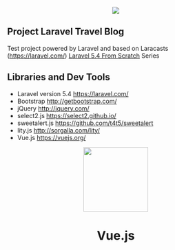 <p align="center"><img src="https://laravel.com/assets/img/components/logo-laravel.svg"></p>

## Project Laravel Travel Blog

Test project powered by Laravel and based on Laracasts (https://laravel.com/) [Laravel 5.4 From Scratch](https://laracasts.com/series/laravel-from-scratch-2017) Series

## Libraries and Dev Tools

- Laravel version 5.4  https://laravel.com/
- Bootstrap  http://getbootstrap.com/
- jQuery  http://jquery.com/
- select2.js  https://select2.github.io/
- sweetalert.js  https://github.com/t4t5/sweetalert
- lity.js  http://sorgalla.com/lity/
- Vue.js  https://vuejs.org/

<div align="center">
	<img width="150px" src="https://vuejs.org/images/logo.png">
	<h1>Vue.js</h1>
</div>